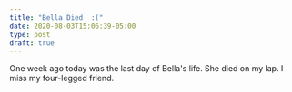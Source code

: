 ```yaml
---
title: "Bella Died  :("
date: 2020-08-03T15:06:39-05:00
type: post
draft: true
---
```

One week ago today was the last day of Bella's life.  She died on my lap.  I miss my four-legged friend. 
